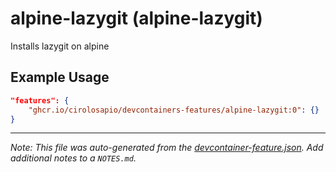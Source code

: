 
# alpine-lazygit (alpine-lazygit)

Installs lazygit on alpine

## Example Usage

```json
"features": {
    "ghcr.io/cirolosapio/devcontainers-features/alpine-lazygit:0": {}
}
```





---

_Note: This file was auto-generated from the [devcontainer-feature.json](https://github.com/cirolosapio/devcontainers-features/blob/main/src/alpine-lazygit/devcontainer-feature.json).  Add additional notes to a `NOTES.md`._
